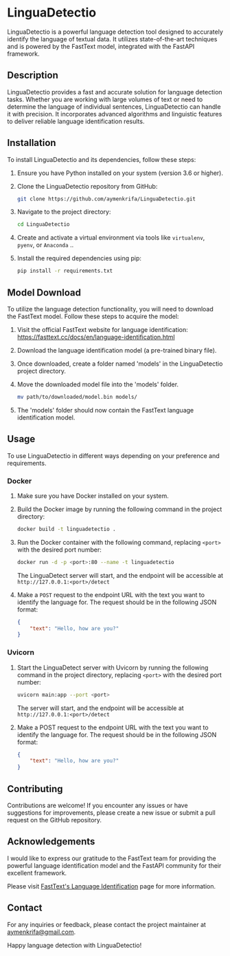 # LinguaDetectio

LinguaDetectio is a powerful language detection tool designed to accurately identify the language of textual data. It utilizes state-of-the-art techniques and is powered by the FastText model, integrated with the FastAPI framework.

## Description

LinguaDetectio provides a fast and accurate solution for language detection tasks. Whether you are working with large volumes of text or need to determine the language of individual sentences, LinguaDetectio can handle it with precision. It incorporates advanced algorithms and linguistic features to deliver reliable language identification results.

## Installation

To install LinguaDetectio and its dependencies, follow these steps:

1. Ensure you have Python installed on your system (version 3.6 or higher).

2. Clone the LinguaDetectio repository from GitHub:

    ```bash
    git clone https://github.com/aymenkrifa/LinguaDetectio.git
    ```

3. Navigate to the project directory:

    ```bash
    cd LinguaDetectio
    ```

4. Create and activate a virtual environment via tools like `virtualenv`, `pyenv`, or `Anaconda` ..

5. Install the required dependencies using pip:

    ```bash
    pip install -r requirements.txt
    ```

## Model Download

To utilize the language detection functionality, you will need to download the FastText model. Follow these steps to acquire the model:

1. Visit the official FastText website for language identification: <https://fasttext.cc/docs/en/language-identification.html>

2. Download the language identification model (a pre-trained binary file).

3. Once downloaded, create a folder named 'models' in the LinguaDetectio project directory.

4. Move the downloaded model file into the 'models' folder.

    ```bash
    mv path/to/downloaded/model.bin models/
    ```

5. The 'models' folder should now contain the FastText language identification model.

## Usage

To use LinguaDetectio in different ways depending on your preference and requirements.

### Docker

1. Make sure you have Docker installed on your system.
2. Build the Docker image by running the following command in the project directory:

    ```bash
    docker build -t linguadetectio .
    ```

3. Run the Docker container with the following command, replacing `<port>` with the desired port number:

    ```bash
    docker run -d -p <port>:80 --name -t linguadetectio
    ```

    The LinguaDetect server will start, and the endpoint will be accessible at `http://127.0.0.1:<port>/detect`

4. Make a `POST` request to the endpoint URL with the text you want to identify the language for. The request should be in the following JSON format:

    ```json
    {
        "text": "Hello, how are you?"
    }
    ```

### Uvicorn

1. Start the LinguaDetect server with Uvicorn by running the following command in the project directory, replacing `<port>` with the desired port number:

    ```bash
    uvicorn main:app --port <port>
    ```

    The server will start, and the endpoint will be accessible at `http://127.0.0.1:<port>/detect`

2. Make a POST request to the endpoint URL with the text you want to identify the language for. The request should be in the following JSON format:

    ```json
    {
        "text": "Hello, how are you?"
    }
    ```

## Contributing

Contributions are welcome! If you encounter any issues or have suggestions for improvements, please create a new issue or submit a pull request on the GitHub repository.

## Acknowledgements

I would like to express our gratitude to the FastText team for providing the powerful language identification model and the FastAPI community for their excellent framework.

Please visit [FastText's Language Identification](https://fasttext.cc/docs/en/language-identification.html) page for more information.

## Contact

For any inquiries or feedback, please contact the project maintainer at <aymenkrifa@gmail.com>.

Happy language detection with LinguaDetectio!
